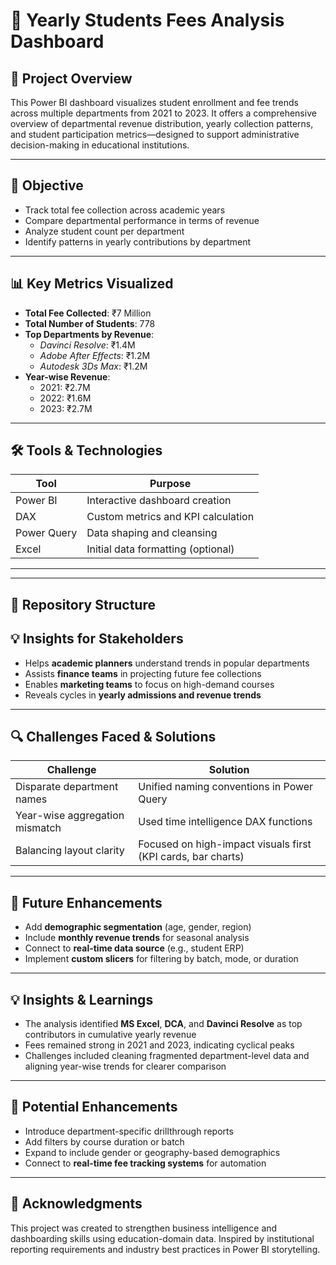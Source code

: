 # 🏫 Yearly Students Fees Analysis Dashboard

## 📖 Project Overview
This Power BI dashboard visualizes student enrollment and fee trends across multiple departments from 2021 to 2023. It offers a comprehensive overview of departmental revenue distribution, yearly collection patterns, and student participation metrics—designed to support administrative decision-making in educational institutions.

---

## 🎯 Objective
- Track total fee collection across academic years  
- Compare departmental performance in terms of revenue  
- Analyze student count per department  
- Identify patterns in yearly contributions by department  

---

## 📊 Key Metrics Visualized
- **Total Fee Collected**: ₹7 Million  
- **Total Number of Students**: 778  
- **Top Departments by Revenue**:
  - *Davinci Resolve*: ₹1.4M
  - *Adobe After Effects*: ₹1.2M
  - *Autodesk 3Ds Max*: ₹1.2M
- **Year-wise Revenue**:
  - 2021: ₹2.7M
  - 2022: ₹1.6M
  - 2023: ₹2.7M

---

## 🛠 Tools & Technologies
| Tool         | Purpose                            |
|--------------|------------------------------------|
| Power BI     | Interactive dashboard creation     |
| DAX          | Custom metrics and KPI calculation |
| Power Query  | Data shaping and cleansing         |
| Excel        | Initial data formatting (optional) |

---


---

## 📁 Repository Structure
## 💡 Insights for Stakeholders
- Helps **academic planners** understand trends in popular departments  
- Assists **finance teams** in projecting future fee collections  
- Enables **marketing teams** to focus on high-demand courses  
- Reveals cycles in **yearly admissions and revenue trends**

---

## 🔍 Challenges Faced & Solutions
| Challenge | Solution |
|----------|----------|
| Disparate department names | Unified naming conventions in Power Query |
| Year-wise aggregation mismatch | Used time intelligence DAX functions |
| Balancing layout clarity | Focused on high-impact visuals first (KPI cards, bar charts) |

---

## 🚀 Future Enhancements
- Add **demographic segmentation** (age, gender, region)  
- Include **monthly revenue trends** for seasonal analysis  
- Connect to **real-time data source** (e.g., student ERP)  
- Implement **custom slicers** for filtering by batch, mode, or duration  

---

## 💡 Insights & Learnings
- The analysis identified **MS Excel**, **DCA**, and **Davinci Resolve** as top contributors in cumulative yearly revenue  
- Fees remained strong in 2021 and 2023, indicating cyclical peaks  
- Challenges included cleaning fragmented department-level data and aligning year-wise trends for clearer comparison

---

## 🚀 Potential Enhancements
- Introduce department-specific drillthrough reports  
- Add filters by course duration or batch  
- Expand to include gender or geography-based demographics  
- Connect to **real-time fee tracking systems** for automation

---

## 🙏 Acknowledgments
This project was created to strengthen business intelligence and dashboarding skills using education-domain data. Inspired by institutional reporting requirements and industry best practices in Power BI storytelling.
